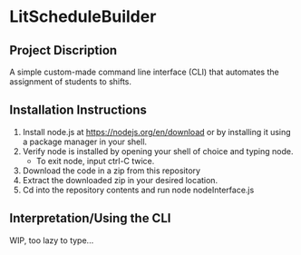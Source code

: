 # LitScheduleBuilder

## **Project Discription**
A simple custom-made command line interface (CLI) that automates the assignment of students to shifts.

## **Installation Instructions**
1) Install node.js at https://nodejs.org/en/download or by installing it using a package manager in your shell.
2) Verify node is installed by opening your shell of choice and typing node.
	- To exit node, input ctrl-C twice.
2) Download the code in a zip from this repository
3) Extract the downloaded zip in your desired location.
4) Cd into the repository contents and run node nodeInterface.js


## **Interpretation/Using the CLI**
WIP, too lazy to type...
